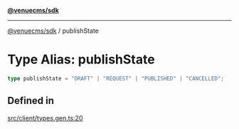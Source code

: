 [**@venuecms/sdk**](../Index.md)

***

[@venuecms/sdk](../Index.md) / publishState

# Type Alias: publishState

```ts
type publishState = "DRAFT" | "REQUEST" | "PUBLISHED" | "CANCELLED";
```

## Defined in

[src/client/types.gen.ts:20](https://github.com/venuecms/sdk/blob/3c845491d484a7b7f31c76433be6bced0b04671f/src/client/types.gen.ts#L20)
